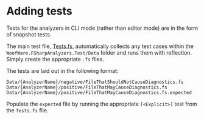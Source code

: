 # Adding tests

Tests for the analyzers in CLI mode (rather than editor mode) are in the form of snapshot tests.

The main test file, [Tests.fs](WoofWare.FSharpAnalyzers.Test/Tests.fs), automatically collects any test cases within the `WoofWare.FSharpAnalyzers.Test/Data` folder and runs them with reflection.
Simply create the appropriate `.fs` files.

The tests are laid out in the following format:

```
Data/{AnalyzerName}/negative/FileThatShouldNotCauseDiagnostics.fs
Data/{AnalyzerName}/positive/FileThatMayCauseDiagnostics.fs
Data/{AnalyzerName}/positive/FileThatMayCauseDiagnostics.fs.expected
```

Populate the `expected` file by running the appropriate `[<Explicit>]` test from the `Tests.fs` file.
